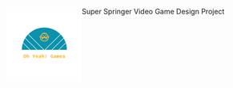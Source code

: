 <img src="/Logo_files/logo_transparent.png" alt="drawing" width="150" height="150" align = "left"/> Super Springer 
Video Game Design Project
